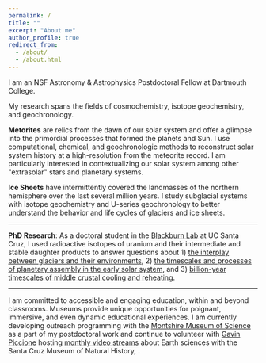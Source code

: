 ```yaml
---
permalink: /
title: ""
excerpt: "About me"
author_profile: true
redirect_from: 
  - /about/
  - /about.html
---
```

I am an NSF Astronomy & Astrophysics Postdoctoral Fellow at Dartmouth College.

My research spans the fields of cosmochemistry, isotope geochemistry, and geochronology. 

**Metorites** are relics from the dawn of our solar system and offer a glimpse into the primordial processes that formed the planets and Sun. I use computational, chemical, and geochronologic methods to reconstruct solar system history at a high-resolution from the meteorite record. I am particularly interested in contextualizing our solar system among other "extrasolar" stars and planetary systems.

**Ice Sheets** have intermittently covered the landmasses of the northern hemisphere over the last several million years. I study subglacial systems with isotope geochemistry and U-series geochronology to better understand the behavior and life cycles of glaciers and ice sheets.

---
**PhD Research**: As a doctoral student in the [Blackburn Lab](https://ucscgeochronology.sites.ucsc.edu/) at UC Santa Cruz, I used radioactive isotopes of uranium and their intermediate and stable daughter products to answer questions about 1) [the interplay between glaciers and their environments](../_research/res-2-Subglacial.md),  2) [the timescales and processes of planetary assembly in the early solar system](../_research/res-3-chondrite.md), and 3) [billion-year timescales of middle crustal cooling and reheating](../_research/res-4-thermochron.md).

---
I am committed to accessible and engaging education, within and beyond classrooms. Museums provide unique opportunities for poignant, immersive, and even dynamic educational experiences.  I am currently developing outreach programming with the [Montshire Museum of Science](https://www.montshire.org/) as a part of my postdoctoral work and continue to volunteer with [Gavin Piccione](https://gavinpiccione.github.io/) hosting [monthly video streams](https://www.santacruzmuseum.org/category/rockin-pop-up/) about Earth sciences with the Santa Cruz Museum of Natural History, .

